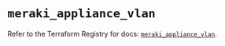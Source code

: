 # `meraki_appliance_vlan`

Refer to the Terraform Registry for docs: [`meraki_appliance_vlan`](https://registry.terraform.io/providers/ciscodevnet/meraki/1.7.1/docs/resources/appliance_vlan).
